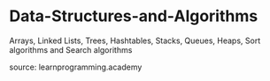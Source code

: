# Data-Structures-and-Algorithms

Arrays, Linked Lists, Trees, Hashtables, Stacks, Queues, Heaps, Sort algorithms and Search algorithms

source: learnprogramming.academy
